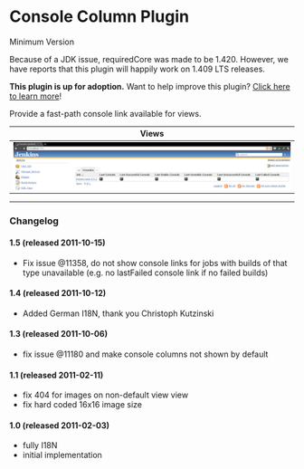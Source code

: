 # Console Column Plugin

Minimum Version

Because of a JDK issue, requiredCore was made to be 1.420. However, we
have reports that this plugin will happily work on 1.409 LTS releases.

**This plugin is up for adoption.** Want to help improve this plugin?
[Click here to learn
more](http://localhost:8085/display/JENKINS/Adopt+a+Plugin "Adopt a Plugin")!

  

Provide a fast-path console link available for views.

  

| Views                                                                                                                       |
|-----------------------------------------------------------------------------------------------------------------------------|
| ![](docs/images/screenshot-1.0.png) |

  

------------------------------------------------------------------------

  

### Changelog

#### 1.5 (released 2011-10-15)

-   Fix issue @11358, do not show console links for jobs with builds of
    that type unavailable (e.g. no lastFailed console link if no failed
    builds)

#### 1.4 (released 2011-10-12)

-   Added German I18N, thank you Christoph Kutzinski

#### 1.3 (released 2011-10-06)

-   fix issue @11180 and make console columns not shown by default

#### 1.1 (released 2011-02-11)

-   fix 404 for images on non-default view view
-   fix hard coded 16x16 image size

#### 1.0 (released 2011-02-03)

-   fully I18N
-   initial implementation
